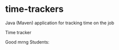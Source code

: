 # time-trackers
Java (Maven) application for tracking time on the job

Time tracker

Good mrng Students:

